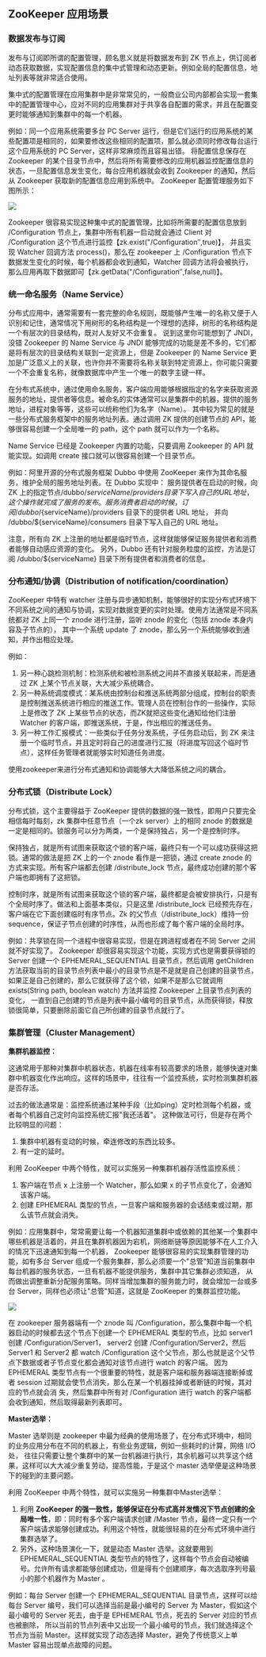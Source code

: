 ## ZooKeeper 应用场景

### 数据发布与订阅

发布与订阅即所谓的配置管理，顾名思义就是将数据发布到 ZK 节点上，供订阅者动态获取数据，实现配置信息的集中式管理和动态更新。例如全局的配置信息，地址列表等就非常适合使用。

集中式的配置管理在应用集群中是非常常见的，一般商业公司内部都会实现一套集中的配置管理中心，应对不同的应用集群对于共享各自配置的需求，并且在配置变更时能够通知到集群中的每一个机器。

例如：同一个应用系统需要多台 PC Server 运行，但是它们运行的应用系统的某些配置项是相同的，如果要修改这些相同的配置项，那么就必须同时修改每台运行这个应用系统的 PC Server，这样非常麻烦而且容易出错。
将配置信息保存在 Zookeeper 的某个目录节点中，然后将所有需要修改的应用机器监控配置信息的状态，一旦配置信息发生变化，每台应用机器就会收到 Zookeeper 的通知，然后从 Zookeeper 获取新的配置信息应用到系统中。
ZooKeeper 配置管理服务如下图所示：

![](../../images/zk/zk%20配置管理结构图.png)

Zookeeper 很容易实现这种集中式的配置管理，比如将所需要的配置信息放到 /Configuration 节点上，集群中所有机器一启动就会通过 Client 对 /Configuration 这个节点进行监控【zk.exist("/Configuration″,true)】，
并且实现 Watcher 回调方法 process()，那么在 zookeeper 上 /Configuration 节点下数据发生变化的时候，每个机器都会收到通知，Watcher 回调方法将会被执行，那么应用再取下数据即可【zk.getData("/Configuration″,false,null)】。

### 统一命名服务（Name Service）

分布式应用中，通常需要有一套完整的命名规则，既能够产生唯一的名称又便于人识别和记住，通常情况下用树形的名称结构是一个理想的选择，树形的名称结构是一个有层次的目录结构，既对人友好又不会重复。
说到这里你可能想到了 JNDI，没错 Zookeeper 的 Name Service 与 JNDI 能够完成的功能是差不多的，它们都是将有层次的目录结构关联到一定资源上，但是 Zookeeper 的 Name Service 
更加是广泛意义上的关联，也许你并不需要将名称关联到特定资源上，你可能只需要一个不会重复名称，就像数据库中产生一个唯一的数字主键一样。

在分布式系统中，通过使用命名服务，客户端应用能够根据指定的名字来获取资源服务的地址，提供者等信息。被命名的实体通常可以是集群中的机器，提供的服务地址，进程对象等等，这些可以统称他们为名字（Name）。
其中较为常见的就是一些分布式服务框架中的服务地址列表。通过调用 ZK 提供的创建节点的 API，能够很容易创建一个全局唯一的 path，这个 path 就可以作为一个名称。

Name Service 已经是 Zookeeper 内置的功能，只要调用 Zookeeper 的 API 就能实现。如调用 create 接口就可以很容易创建一个目录节点。

例如：阿里开源的分布式服务框架 Dubbo 中使用 ZooKeeper 来作为其命名服务，维护全局的服务地址列表。在 Dubbo 实现中： 服务提供者在启动的时候，向 ZK 上的指定节点/dubbo/${serviceName}/providers 目录下写入自己的 URL 地址，这个操作就完成了服务的发布。 
服务消费者启动的时候，订阅 /dubbo/${serviceName}/providers 目录下的提供者 URL 地址， 并向 /dubbo/${serviceName}/consumers 目录下写入自己的 URL 地址。 

注意，所有向 ZK 上注册的地址都是临时节点，这样就能够保证服务提供者和消费者能够自动感应资源的变化。 另外，Dubbo 还有针对服务粒度的监控，方法是订阅 /dubbo/${serviceName} 目录下所有提供者和消费者的信息。

### 分布通知/协调（Distribution of notification/coordination）

ZooKeeper 中特有 watcher 注册与异步通知机制，能够很好的实现分布式环境下不同系统之间的通知与协调，实现对数据变更的实时处理。使用方法通常是不同系统都对 ZK 上同一个 znode 进行注册，监听 znode 的变化（包括 znode 本身内容及子节点的），
其中一个系统 update 了 znode，那么另一个系统能够收到通知，并作出相应处理。

例如：
1. 另一种心跳检测机制：检测系统和被检测系统之间并不直接关联起来，而是通过 ZK 上某个节点关联，大大减少系统耦合。
2. 另一种系统调度模式：某系统由控制台和推送系统两部分组成，控制台的职责是控制推送系统进行相应的推送工作。管理人员在控制台作的一些操作，实际上是修改了 ZK 上某些节点的状态，而ZK就把这些变化通知给他们注册 Watcher 的客户端，即推送系统，于是，作出相应的推送任务。
3. 另一种工作汇报模式：一些类似于任务分发系统，子任务启动后，到 ZK 来注册一个临时节点，并且定时将自己的进度进行汇报（将进度写回这个临时节点），这样任务管理者就能够实时知道任务进度。

使用zookeeper来进行分布式通知和协调能够大大降低系统之间的耦合。

### 分布式锁（Distribute Lock）

分布式锁，这个主要得益于 ZooKeeper 提供的数据的强一致性，即用户只要完全相信每时每刻，zk 集群中任意节点（一个zk server）上的相同 znode 的数据是一定是相同的。锁服务可以分为两类，一个是保持独占，另一个是控制时序。

保持独占，就是所有试图来获取这个锁的客户端，最终只有一个可以成功获得这把锁。通常的做法是把 ZK 上的一个 znode 看作是一把锁，通过 create znode 的方式来实现。所有客户端都去创建 /distribute_lock 节点，最终成功创建的那个客户端也即拥有了这把锁。

控制时序，就是所有试图来获取这个锁的客户端，最终都是会被安排执行，只是有个全局时序了。做法和上面基本类似，只是这里 /distribute_lock 已经预先存在，客户端在它下面创建临时有序节点。Zk 的父节点（/distribute_lock）维持一份 sequence，保证子节点创建的时序性，从而也形成了每个客户端的全局时序。

例如：共享锁在同一个进程中很容易实现，但是在跨进程或者在不同 Server 之间就不好实现了。
Zookeeper 却很容易实现这个功能，实现方式也是需要获得锁的 Server 创建一个 EPHEMERAL_SEQUENTIAL 目录节点，然后调用 getChildren 方法获取当前的目录节点列表中最小的目录节点是不是就是自己创建的目录节点，如果正是自己创建的，那么它就获得了这个锁，如果不是那么它就调用 exists(String path, boolean watch) 方法并监控 Zookeeper 上目录节点列表的变化，
一直到自己创建的节点是列表中最小编号的目录节点，从而获得锁，释放锁很简单，只要删除前面它自己所创建的目录节点就行了。

### 集群管理（Cluster Management）

**集群机器监控：**

这通常用于那种对集群中机器状态，机器在线率有较高要求的场景，能够快速对集群中机器变化作出响应。这样的场景中，往往有一个监控系统，实时检测集群机器是否存活。

过去的做法通常是：监控系统通过某种手段（比如ping）定时检测每个机器，或者每个机器自己定时向监控系统汇报"我还活着"。 这种做法可行，但是存在两个比较明显的问题：
1. 集群中机器有变动的时候，牵连修改的东西比较多。
2. 有一定的延时。

利用 ZooKeeper 中两个特性，就可以实施另一种集群机器存活性监控系统：
1. 客户端在节点 x 上注册一个 Watcher，那么如果 x 的子节点变化了，会通知该客户端。
2. 创建 EPHEMERAL 类型的节点，一旦客户端和服务器的会话结束或过期，那么该节点就会消失。

例如：应用集群中，常常需要让每一个机器知道集群中或依赖的其他某一个集群中哪些机器是活着的，并且在集群机器因为宕机，网络断链等原因能够不在人工介入的情况下迅速通知到每一个机器，
Zookeeper 能够很容易的实现集群管理的功能，如有多台 Server 组成一个服务集群，那么必须要一个"总管"知道当前集群中每台机器的服务状态，一旦有机器不能提供服务，集群中其它集群必须知道，
从而做出调整重新分配服务策略。同样当增加集群的服务能力时，就会增加一台或多台 Server，同样也必须让"总管"知道，这就是 ZooKeeper 的集群监控功能。

![](../../images/zk/zk%20集群管理结构图.png)

在 zookeeper 服务器端有一个 znode 叫 /Configuration，那么集群中每一个机器启动的时候都去这个节点下创建一个 EPHEMERAL 类型的节点，比如 server1 创建 /Configuration/Server1，
server2 创建 /Configuration/Server2，然后 Server1 和 Server2 都 watch /Configuration 这个父节点，那么也就是这个父节点下数据或者子节点变化都会通知对该节点进行 watch 的客户端。
因为 EPHEMERAL 类型节点有一个很重要的特性，就是客户端和服务器端连接断掉或者 session 过期就会使节点消失，那么在某一个机器挂掉或者断链的时候，其对应的节点就会消 失，然后集群中所有对
 /Configuration 进行 watch 的客户端都会收到通知，然后取得最新列表即可。

**Master选举：**

Master 选举则是 zookeeper 中最为经典的使用场景了，在分布式环境中，相同的业务应用分布在不同的机器上，有些业务逻辑，例如一些耗时的计算，网络 I/O 处，
往往只需要让整个集群中的某一台机器进行执行，其余机器可以共享这个结果，这样可以大大减少重复劳动，提高性能，于是这个 master 选举便是这种场景下的碰到的主要问题。

利用 ZooKeeper 中两个特性，就可以实施另一种集群中Master选举：
1. 利用 **ZooKeeper 的强一致性，能够保证在分布式高并发情况下节点创建的全局唯一性**，即：同时有多个客户端请求创建 /Master 节点，最终一定只有一个客户端请求能够创建成功。利用这个特性，就能很轻易的在分布式环境中进行集群选举了。
2. 另外，这种场景演化一下，就是动态 Master 选举。这就要用到 EPHEMERAL_SEQUENTIAL 类型节点的特性了，这样每个节点会自动被编号。允许所有请求都能够创建成功，但是得有个创建顺序，每次选取序列号最小的那个机器作为 Master 。

例如：每台 Server 创建一个 EPHEMERAL_SEQUENTIAL 目录节点，这样可以给每台 Server 编号，我们可以选择当前是最小编号的 Server 为 Master，假如这个最小编号的 Server 死去，由于是 EPHEMERAL 节点，死去的 Server 对应的节点也被删除，
所以当前的节点列表中又出现一个最小编号的节点，我们就选择这个节点为当前 Master。这样就实现了动态选择 Master，避免了传统意义上单 Master 容易出现单点故障的问题。
